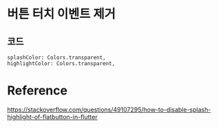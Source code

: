 # 버튼 터치 이벤트 제거

## 코드

~~~
splashColor: Colors.transparent,
highlightColor: Colors.transparent,
~~~

# Reference
https://stackoverflow.com/questions/49107295/how-to-disable-splash-highlight-of-flatbutton-in-flutter  
